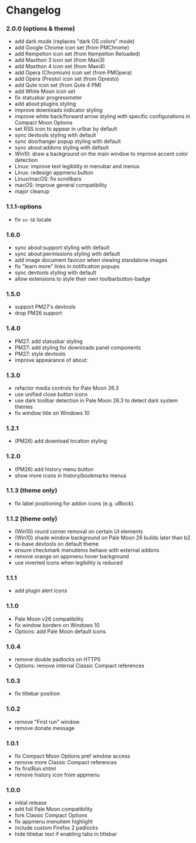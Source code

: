 # Changelog

### 2.0.0 (options & theme)
- add dark mode (replaces "dark OS colors" mode)
- add Google Chrome icon set (from PMChrome)
- add Kempelton icon set (from Kempelton Reloaded)
- add Maxthon 3 icon set (from Maxi3)
- add Maxthon 4 icon set (from Maxi4)
- add Opera (Chromium) icon set (from PMOpera)
- add Opera (Presto) icon set (from Opresto)
- add Qute icon set (from Qute 4 PM)
- add White Moon icon set
- fix statusbar progressmeter
- add about:plugins styling
- improve downloads indicator styling
- improve white back/forward arrow styling with specific configurations in Compact Moon Options
- set RSS icon to appear in urlbar by default
- sync devtools styling with default
- sync doorhanger popup styling with default
- sync about:addons styling with default
- Win10: draw a background on the main window to improve accent color detection
- Linux: improve text legibility in menubar and menus
- Linux: redesign appmenu button
- Linux/macOS: fix scrollbars
- macOS: improve general compatibility
- major cleanup

### 1.1.1-options
- fix `sv-SE` locale

### 1.6.0
- sync about:support styling with default
- sync about:permissions styling with default
- add image document favicon when viewing standalone images
- fix "learn more" links in notification popups
- sync devtools styling with default
- allow extensions to style their own toolbarbutton-badge

### 1.5.0
- support PM27's devtools
- drop PM26 support

### 1.4.0
- PM27: add statusbar styling
- PM27: add styling for downloads panel components
- PM27: style devtools
- improve appearance of about:

### 1.3.0
- refactor media controls for Pale Moon 26.3
- use unified close button icons
- use dark toolbar detection in Pale Moon 26.3 to detect dark system themes
- fix window title on Windows 10

### 1.2.1
- (PM26) add download location styling

### 1.2.0
- (PM26) add history menu button
- show more icons in history/bookmarks menus

### 1.1.3 (theme only)
- fix label positioning for addon icons (e.g. uBlock)

### 1.1.2 (theme only)
- (Win10) round corner removal on certain UI elements
- (Win10) shade window background on Pale Moon 26 builds later than b2
- re-base devtools on default theme
- ensure checkmark menuitems behave with external addons
- remove orange on appmenu hover background
- use inverted icons when legibility is reduced

### 1.1.1
- add plugin alert icons

### 1.1.0
- Pale Moon v26 compatibility
- fix window borders on Windows 10
- Options: add Pale Moon default icons

### 1.0.4
- remove double padlocks on HTTPS
- Options: remove internal Classic Compact references

### 1.0.3
- fix titlebar position

### 1.0.2
- remove "First run" window
- remove donate message

### 1.0.1
- fix Compact Moon Options pref window access
- remove more Classic Compact references
- fix firstRun.xhtml
- remove history icon from appmenu

### 1.0.0
- initial release
- add full Pale Moon compatibility
- fork Classic Compact Options
- fix appmenu menuitem highlight
- include custom Firefox 2 padlocks
- hide titlebar text if enabling tabs in titlebar